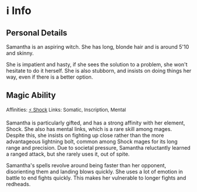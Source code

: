 # ℹ️ Info
## Personal Details
Samantha is an aspiring witch. She has long, blonde hair and is around 5'10 and skinny.

She is impatient and hasty, if she sees the solution to a problem, she won't hesitate to do it herself. She is also stubborn, and insists on doing things her way, even if there is a better option.

## Magic Ability
<font size=2>Affinities: [⚡️ Shock](<Magic/Elements/⚡️ Shock.md>)  </font>
<font size=2>Links: Somatic, Inscription, Mental  </font>

Samantha is particularly gifted, and has a strong affinity with her element, Shock. She also has mental links, which is a rare skill among mages. Despite this, she insists on fighting up close rather than the more advantageous lightning bolt, common among Shock mages for its long range and precision. Due to societal pressure, Samantha reluctantly learned a ranged attack, but she rarely uses it, out of spite. 

Samantha's spells revolve around being faster than her opponent, disorienting them and landing blows quickly. She uses a lot of emotion in battle to end fights quickly. This makes her vulnerable to longer fights and redheads.